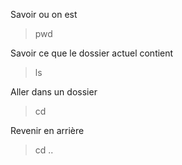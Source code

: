 Savoir ou on est
> pwd

Savoir ce que le dossier actuel contient 
> ls

Aller dans un dossier 
> cd <votreDossier>

Revenir en arrière
> cd ..

